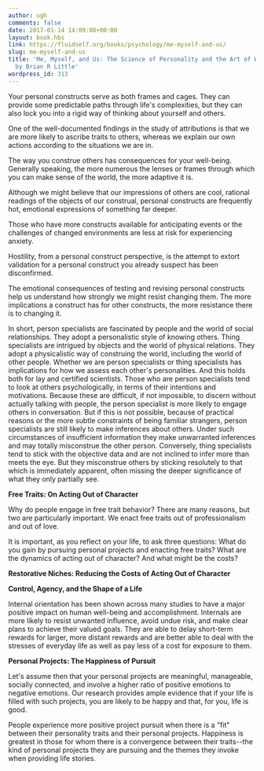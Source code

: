 ```yaml
---
author: ugh
comments: false
date: 2017-01-14 14:09:08+00:00
layout: book.hbs
link: https://fluidself.org/books/psychology/me-myself-and-us/
slug: me-myself-and-us
title: 'Me, Myself, and Us: The Science of Personality and the Art of Well-Being -
  by Brian R Little'
wordpress_id: 313
---
```


Your personal constructs serve as both frames and cages. They can provide some predictable paths through life's complexities, but they can also lock you into a rigid way of thinking about yourself and others.

One of the well-documented findings in the study of attributions is that we are more likely to ascribe traits to others, whereas we explain our own actions according to the situations we are in.

The way you construe others has consequences for your well-being. Generally speaking, the more numerous the lenses or frames through which you can make sense of the world, the more adaptive it is.

Although we might believe that our impressions of others are cool, rational readings of the objects of our construal, personal constructs are frequently hot, emotional expressions of something far deeper.

Those who have more constructs available for anticipating events or the challenges of changed environments are less at risk for experiencing anxiety.

Hostility, from a personal construct perspective, is the attempt to extort validation for a personal construct you already suspect has been disconfirmed.

The emotional consequences of testing and revising personal constructs help us understand how strongly we might resist changing them. The more implications a construct has for other constructs, the more resistance there is to changing it.

In short, person specialists are fascinated by people and the world of social relationships. They adopt a personalistic style of knowing others. Thing specialists are intrigued by objects and the world of physical relations. They adopt a physicalistic way of construing the world, including the world of other people. Whether we are person specialists or thing specialists has implications for how we assess each other's personalities. And this holds both for lay and certified scientists. Those who are person specialists tend to look at others psychologically, in terms of their intentions and motivations. Because these are difficult, if not impossible, to discern without actually talking with people, the person specialist is more likely to engage others in conversation. But if this is not possible, because of practical reasons or the more subtle constraints of being familiar strangers, person specialists are still likely to make inferences about others. Under such circumstances of insufficient information they make unwarranted inferences and may totally misconstrue the other person. Conversely, thing specialists tend to stick with the objective data and are not inclined to infer more than meets the eye. But they misconstrue others by sticking resolutely to that which is immediately apparent, often missing the deeper significance of what they only partially see.

**Free Traits: On Acting Out of Character**

Why do people engage in free trait behavior? There are many reasons, but two are particularly important. We enact free traits out of professionalism and out of love.

It is important, as you reflect on your life, to ask three questions: What do you gain by pursuing personal projects and enacting free traits? What are the dynamics of acting out of character? And what might be the costs?

**Restorative Niches: Reducing the Costs of Acting Out of Character**

**Control, Agency, and the Shape of a Life**

Internal orientation has been shown across many studies to have a major positive impact on human well-being and accomplishment. Internals are more likely to resist unwanted influence, avoid undue risk, and make clear plans to achieve their valued goals. They are able to delay short-term rewards for larger, more distant rewards and are better able to deal with the stresses of everyday life as well as pay less of a cost for exposure to them.

**Personal Projects: The Happiness of Pursuit**

Let's assume then that your personal projects are meaningful, manageable, socially connected, and involve a higher ratio of positive emotions to negative emotions. Our research provides ample evidence that if your life is filled with such projects, you are likely to be happy and that, for you, life is good.

People experience more positive project pursuit when there is a "fit" between their personality traits and their personal projects. Happiness is greatest in those for whom there is a convergence between their traits--the kind of personal projects they are pursuing and the themes they invoke when providing life stories.
